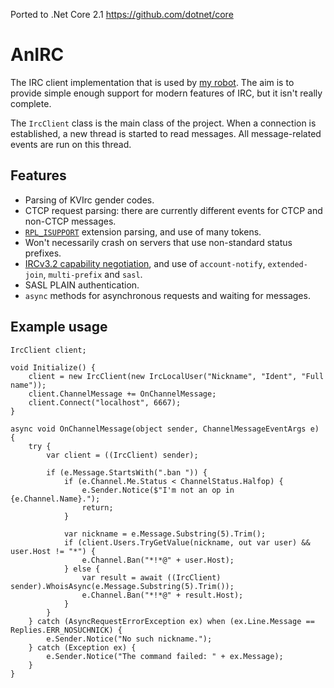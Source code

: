 Ported to .Net Core 2.1 https://github.com/dotnet/core

AnIRC
=====

The IRC client implementation that is used by [my robot](https://github.com/AndrioCelos/CBot). The aim is to provide simple enough support for modern features of IRC, but it isn't really complete.

The `IrcClient` class is the main class of the project. When a connection is established, a new thread is started to read messages. All message-related events are run on this thread.

Features
--------

* Parsing of KVIrc gender codes.
* CTCP request parsing: there are currently different events for CTCP and non-CTCP messages.
* [`RPL_ISUPPORT`](https://tools.ietf.org/html/draft-brocklesby-irc-isupport-03) extension parsing, and use of many tokens.
* Won't necessarily crash on servers that use non-standard status prefixes.
* [IRCv3.2 capability negotiation](http://ircv3.net/irc/#capability-negotiation), and use of `account-notify`, `extended-join`, `multi-prefix` and `sasl`.
* SASL PLAIN authentication.
* `async` methods for asynchronous requests and waiting for messages.

Example usage
-------------

```
IrcClient client;

void Initialize() {
	client = new IrcClient(new IrcLocalUser("Nickname", "Ident", "Full name"));
	client.ChannelMessage += OnChannelMessage;
	client.Connect("localhost", 6667);
}

async void OnChannelMessage(object sender, ChannelMessageEventArgs e) {
	try {
		var client = ((IrcClient) sender);

		if (e.Message.StartsWith(".ban ")) {
			if (e.Channel.Me.Status < ChannelStatus.Halfop) {
				e.Sender.Notice($"I'm not an op in {e.Channel.Name}.");
				return;
			}

			var nickname = e.Message.Substring(5).Trim();
			if (client.Users.TryGetValue(nickname, out var user) && user.Host != "*") {
				e.Channel.Ban("*!*@" + user.Host);
			} else {
				var result = await ((IrcClient) sender).WhoisAsync(e.Message.Substring(5).Trim());
				e.Channel.Ban("*!*@" + result.Host);
			}
		}
	} catch (AsyncRequestErrorException ex) when (ex.Line.Message == Replies.ERR_NOSUCHNICK) {
		e.Sender.Notice("No such nickname.");
	} catch (Exception ex) {
		e.Sender.Notice("The command failed: " + ex.Message);
	}
}
```
